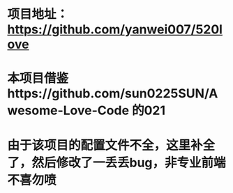 # 项目地址：https://github.com/yanwei007/520love
# 本项目借鉴https://github.com/sun0225SUN/Awesome-Love-Code 的021
# 由于该项目的配置文件不全，这里补全了，然后修改了一丢丢bug，非专业前端不喜勿喷

